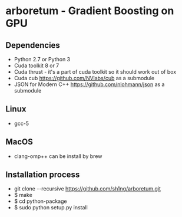 # arboretum -  Gradient Boosting on GPU

## Dependencies
* Python 2.7 or Python 3
* Cuda toolkit 8 or 7
* Cuda thrust - it's a part of cuda toolkit so it should work out of box
* Cuda cub https://github.com/NVlabs/cub as a submodule
* JSON for Modern C++ https://github.com/nlohmann/json as a submodule

## Linux
* gcc-5

## MacOS
* clang-omp++ can be install by brew

## Installation process
* git clone --recursive https://github.com/sh1ng/arboretum.git
* $ make 
* $ cd python-package
* $ sudo python setup.py install
